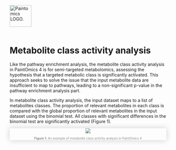 <div class="imageContainer" style="" >
    <img src="paintomics_150x690.png" title="Paintomics LOGO." style=" height: 70px !important; margin-bottom: 20px; ">
</div>

# Metabolite class activity analysis

Like the pathway enrichment analysis, the metabolite class activity analysis in PaintOmics 4 is for semi-targeted metabolomics, assessing the hypothesis that a targeted metabolic class is significantly activated. This approach seeks to solve the issue that the input metabolite data are insufficient to map to pathways, leading to a non-significant p-value in the pathway enrichment analysis part.

In metabolite class activity analysis, the input dataset maps to a list of metabolites classes. The proportion of relevant metabolites in each class is compared with the global proportion of relevant metabolites in the input dataset using the binomial test. All classes with significant differences in the binomial test are significantly activated (Figure 1).

<div class="imageContainer" style="box-shadow: 0px 0px 20px #D0D0D0; text-align:center; font-size:10px; color:#898989" >
    <img src="metabolite_class_activity_analysis_1.png"/>
    <p class="imageLegend"><b>Figure 1:</b> An example of metabolite class activity analysis in PaintOmics 4</p>
</div>
